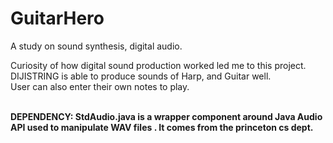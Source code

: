 # GuitarHero
A study on sound synthesis, digital audio.

Curiosity of how digital sound production worked led me to this project. DIJISTRING is able to produce sounds of Harp, and Guitar well. 
<br/>
User can also enter their own notes to play.

<br/>
<b>
DEPENDENCY: StdAudio.java is a wrapper component around Java Audio API used to manipulate WAV files . It comes from the princeton cs dept.
</b>
